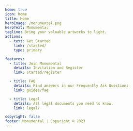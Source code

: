 ```yaml
---
home: true
icon: home
title: Home
heroImage: /monumental.png
heroText: Monumental
tagline: Bring your valuable artworks to light.
actions:
  - text: Get Started
    link: /started/
    type: primary

features:
  - title: Join Monumental
    details: Invitation and Register
    link: started/register

  - title: FAQ
    details: Find answers in our Frequently Ask Questions
    link: guides/faq

  - title: Legal
    details: All legal documents you need to know.
    link: legal/

copyright: false
footer: Monumental | Copyright © 2023
---
```

